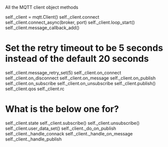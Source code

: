 All the MQTT client object methods

self._client = mqtt.Client()
self._client.connect
self._client.connect_async(broker, port)
self._client.loop_start()
self._client.message_callback_add()


# Set the retry timeout to be 5 seconds instead of the default 20 seconds
self._client.message_retry_set(5)
self._client.on_connect
self._client.on_disconnect
self._client.on_message
self._client.on_publish
self._client.on_subscribe
self._client.on_unsubscribe
self._client.publish()
self._client.qos
self._client.rc
# What is the below one for?
self._client.state
self._client.subscribe()
self._client.unsubscribe()
self._client.user_data_set()
self._client._do_on_publish
self._client._handle_connack
self._client._handle_on_message
self._client._handle_publish
